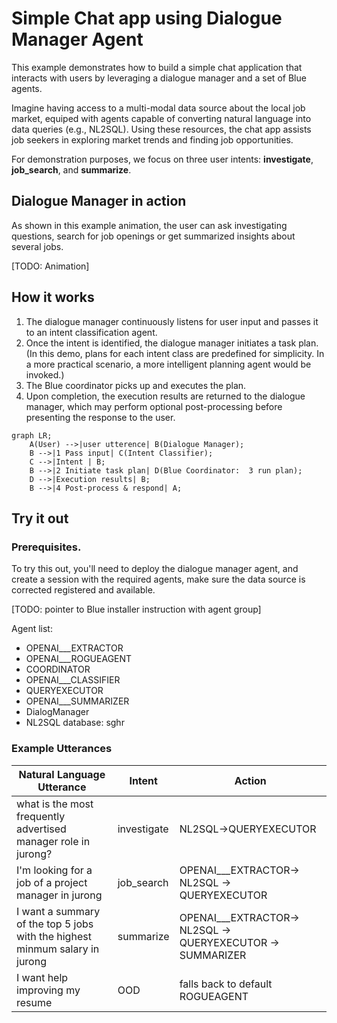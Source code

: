 # Simple Chat app using Dialogue Manager Agent

This example demonstrates how to build a simple chat application that interacts with users by leveraging a dialogue manager and a set of Blue agents.

Imagine having access to a multi-modal data source about the local job market, equiped with agents capable of converting natural language into data queries (e.g., NL2SQL). Using these resources, the chat app assists job seekers in exploring market trends and finding job opportunities.

For demonstration purposes, we focus on three user intents: **investigate**, **job_search**, and **summarize**.

## Dialogue Manager in action

As shown in this example animation, the user can ask investigating questions, search for job openings or get summarized insights about several jobs.

[TODO: Animation]

## How it works

1. The dialogue manager continuously listens for user input and passes it to an intent classification agent.
2. Once the intent is identified, the dialogue manager initiates a task plan. (In this demo, plans for each intent class are predefined for simplicity. In a more practical scenario, a more intelligent planning agent would be invoked.)
3. The Blue coordinator picks up and executes the plan.
4. Upon completion, the execution results are returned to the dialogue manager, which may perform optional post-processing before presenting the response to the user.

```mermaid
graph LR;
    A(User) -->|user utterence| B(Dialogue Manager);
    B -->|1 Pass input| C(Intent Classifier);
    C -->|Intent | B;
    B -->|2 Initiate task plan| D(Blue Coordinator:  3 run plan);
    D -->|Execution results| B;
    B -->|4 Post-process & respond| A;
```

## Try it out

### Prerequisites.

To try this out, you'll need to deploy the dialogue manager agent, and create a session with the required agents, make sure the data source is corrected registered and available.

[TODO: pointer to Blue installer instruction with agent group]

Agent list:

-   OPENAI\_\_\_EXTRACTOR
-   OPENAI\_\_\_ROGUEAGENT
-   COORDINATOR
-   OPENAI\_\_\_CLASSIFIER
-   QUERYEXECUTOR
-   OPENAI\_\_\_SUMMARIZER
-   DialogManager
-   NL2SQL
    database: sghr

### Example Utterances

| **Natural Language Utterance**                                              | **Intent**  | **Action**                                                    |
| --------------------------------------------------------------------------- | ----------- | ------------------------------------------------------------- |
| what is the most frequently advertised manager role in jurong?              | investigate | NL2SQL->QUERYEXECUTOR                                         |
| I'm looking for a job of a project manager in jurong                        | job_search  | OPENAI\_\_\_EXTRACTOR-> NL2SQL -> QUERYEXECUTOR               |
| I want a summary of the top 5 jobs with the highest minmum salary in jurong | summarize   | OPENAI\_\_\_EXTRACTOR-> NL2SQL -> QUERYEXECUTOR -> SUMMARIZER |
| I want help improving my resume                                             | OOD         | falls back to default ROGUEAGENT                              |
